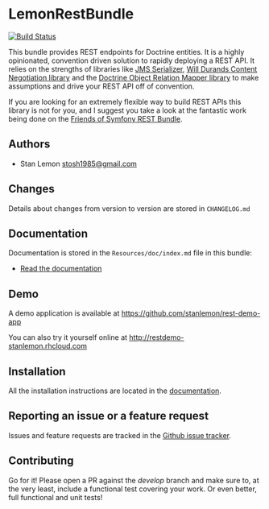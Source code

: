 LemonRestBundle
============

[![Build Status](https://travis-ci.org/stanlemon/rest-bundle.png?branch=master)](http://travis-ci.org/stanlemon/rest-bundle)

This bundle provides REST endpoints for Doctrine entities. It is a highly opinionated, convention driven solution to rapidly deploying a REST API.  It relies on the strengths of libraries like [JMS Serializer](http://jmsyst.com/libs/serializer), [Will Durands Content Negotiation library](http://williamdurand.fr/Negotiation/) and the [Doctrine Object Relation Mapper library](http://www.doctrine-project.org/projects/orm.html) to make assumptions and drive your REST API off of convention.

If you are looking for an extremely flexible way to build REST APIs this library is not for you, and I suggest you take a look at the fantastic work being done on the [Friends of Symfony REST Bundle](https://github.com/FriendsOfSymfony/FOSRestBundle).

Authors
-------

* Stan Lemon <stosh1985@gmail.com>

Changes
-------

Details about changes from version to version are stored in `CHANGELOG.md`

Documentation
-------------

Documentation is stored in the `Resources/doc/index.md` file in this bundle:

* [Read the documentation](Resources/doc/index.md)

Demo
-------------

A demo application is available at https://github.com/stanlemon/rest-demo-app

You can also try it yourself online at http://restdemo-stanlemon.rhcloud.com

Installation
------------

All the installation instructions are located in the [documentation](Resources/doc/index.md).

Reporting an issue or a feature request
---------------------------------------

Issues and feature requests are tracked in the [Github issue tracker](https://github.com/stanlemon/rest-bundle/issues).

Contributing
---------------------------------------

Go for it! Please open a PR against the _develop_ branch and make sure to, at the very least, include a functional test covering your work. Or even better, full functional and unit tests!
